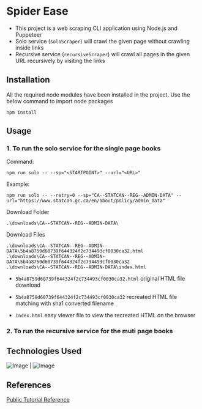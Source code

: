 # Spider Ease
- This project is a web scraping CLI application using Node.js and Puppeteer
- Solo service (`soloScraper`) will crawl the given page without crawling inside links
- Recursive service (`recursiveScraper`) will crawl all pages in the given URL recursively by visiting the links

## Installation
All the required node modules have been installed in the project. Use the below command to import node packages

```
npm install
```

## Usage

### 1. To run the solo service for the single page books

Command:
```
npm run solo -- --sp="<STARTPOINT>" --url="<URL>"
```

Example:
```
npm run solo -- --retry=0 --sp="CA--STATCAN--REG--ADMIN-DATA" --url="https://www.statcan.gc.ca/en/about/policy/admin_data"
```

Download Folder
```
.\downloads\CA--STATCAN--REG--ADMIN-DATA\
```

Download Files
```
.\downloads\CA--STATCAN--REG--ADMIN-DATA\5b4a8759d60739f644324f2c734493cf0030ca32.html
.\downloads\CA--STATCAN--REG--ADMIN-DATA\5b4a8759d60739f644324f2c734493cf0030ca32
.\downloads\CA--STATCAN--REG--ADMIN-DATA\index.html
```

- `5b4a8759d60739f644324f2c734493cf0030ca32.html` original HTML file download

- `5b4a8759d60739f644324f2c734493cf0030ca32` recreated HTML file matching with sha1 converted filename

- `index.html` easy viewer file to view the recreated HTML on the browser

### 2. To run the recursive service for the muti page books
<TBD>

## Technologies Used
![Image](https://user-images.githubusercontent.com/10379601/29446482-04f7036a-841f-11e7-9872-91d1fc2ea683.png)
|
![Image](https://upload.wikimedia.org/wikipedia/commons/d/d9/Node.js_logo.svg)

## References
[Public Tutorial Reference](https://www.digitalocean.com/community/tutorials/how-to-scrape-a-website-using-node-js-and-puppeteer)